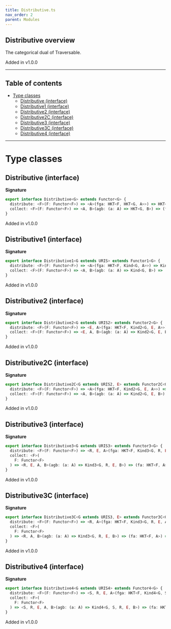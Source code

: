 ```yaml
---
title: Distributive.ts
nav_order: 2
parent: Modules
---
```


## Distributive overview

The categorical dual of Traversable.

Added in v1.0.0

---

<h2 class="text-delta">Table of contents</h2>

- [Type classes](#type-classes)
  - [Distributive (interface)](#distributive-interface)
  - [Distributive1 (interface)](#distributive1-interface)
  - [Distributive2 (interface)](#distributive2-interface)
  - [Distributive2C (interface)](#distributive2c-interface)
  - [Distributive3 (interface)](#distributive3-interface)
  - [Distributive3C (interface)](#distributive3c-interface)
  - [Distributive4 (interface)](#distributive4-interface)

---

# Type classes

## Distributive (interface)

**Signature**

```ts
export interface Distributive<G> extends Functor<G> {
  distribute: <F>(F: Functor<F>) => <A>(fga: HKT<F, HKT<G, A>>) => HKT<G, HKT<F, A>>
  collect: <F>(F: Functor<F>) => <A, B>(agb: (a: A) => HKT<G, B>) => (fa: HKT<F, A>) => HKT<G, HKT<F, B>>
}
```

Added in v1.0.0

## Distributive1 (interface)

**Signature**

```ts
export interface Distributive1<G extends URIS> extends Functor1<G> {
  distribute: <F>(F: Functor<F>) => <A>(fga: HKT<F, Kind<G, A>>) => Kind<G, HKT<F, A>>
  collect: <F>(F: Functor<F>) => <A, B>(agb: (a: A) => Kind<G, B>) => (fa: HKT<F, A>) => Kind<G, HKT<F, B>>
}
```

Added in v1.0.0

## Distributive2 (interface)

**Signature**

```ts
export interface Distributive2<G extends URIS2> extends Functor2<G> {
  distribute: <F>(F: Functor<F>) => <E, A>(fga: HKT<F, Kind2<G, E, A>>) => Kind2<G, E, HKT<F, A>>
  collect: <F>(F: Functor<F>) => <E, A, B>(agb: (a: A) => Kind2<G, E, B>) => (fa: HKT<F, A>) => Kind2<G, E, HKT<F, B>>
}
```

Added in v1.0.0

## Distributive2C (interface)

**Signature**

```ts
export interface Distributive2C<G extends URIS2, E> extends Functor2C<G, E> {
  distribute: <F>(F: Functor<F>) => <A>(fga: HKT<F, Kind2<G, E, A>>) => Kind2<G, E, HKT<F, A>>
  collect: <F>(F: Functor<F>) => <A, B>(agb: (a: A) => Kind2<G, E, B>) => (fa: HKT<F, A>) => Kind2<G, E, HKT<F, B>>
}
```

Added in v1.0.0

## Distributive3 (interface)

**Signature**

```ts
export interface Distributive3<G extends URIS3> extends Functor3<G> {
  distribute: <F>(F: Functor<F>) => <R, E, A>(fga: HKT<F, Kind3<G, R, E, A>>) => Kind3<G, R, E, HKT<F, A>>
  collect: <F>(
    F: Functor<F>
  ) => <R, E, A, B>(agb: (a: A) => Kind3<G, R, E, B>) => (fa: HKT<F, A>) => Kind3<G, R, E, HKT<F, B>>
}
```

Added in v1.0.0

## Distributive3C (interface)

**Signature**

```ts
export interface Distributive3C<G extends URIS3, E> extends Functor3C<G, E> {
  distribute: <F>(F: Functor<F>) => <R, A>(fga: HKT<F, Kind3<G, R, E, A>>) => Kind3<G, R, E, HKT<F, A>>
  collect: <F>(
    F: Functor<F>
  ) => <R, A, B>(agb: (a: A) => Kind3<G, R, E, B>) => (fa: HKT<F, A>) => Kind3<G, R, E, HKT<F, B>>
}
```

Added in v1.0.0

## Distributive4 (interface)

**Signature**

```ts
export interface Distributive4<G extends URIS4> extends Functor4<G> {
  distribute: <F>(F: Functor<F>) => <S, R, E, A>(fga: HKT<F, Kind4<G, S, R, E, A>>) => Kind4<G, S, R, E, HKT<F, A>>
  collect: <F>(
    F: Functor<F>
  ) => <S, R, E, A, B>(agb: (a: A) => Kind4<G, S, R, E, B>) => (fa: HKT<F, A>) => Kind4<G, S, R, E, HKT<F, B>>
}
```

Added in v1.0.0
